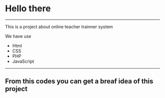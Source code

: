 <h1>Hello there </h1>
<hr>
<p>This is a project about online teacher trainner system </p><p>We have use <ul><li>Html</li>
<li>CSS</li>
<li>PHP</li>
<li>JavaScript</li></ul></p>
<hr>
<p><h2>From this codes you can get a breaf idea of this project </h2></p>
